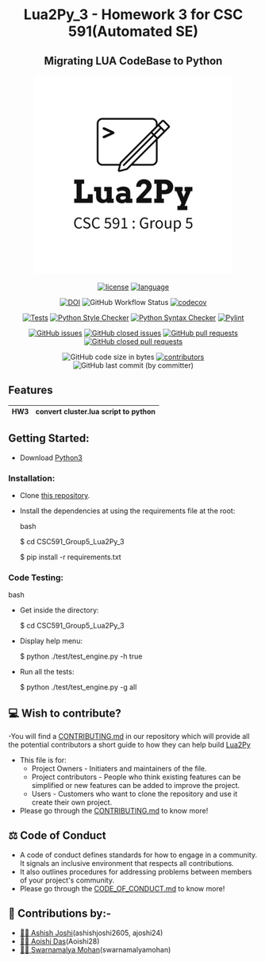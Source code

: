 
<div align="center"> 
  
# Lua2Py_3 - Homework 3 for CSC 591(Automated SE)
  
</div>

<div align="center"> 
  
## Migrating LUA CodeBase to Python

<p align="center">
  <img width="400" height="400" src="https://github.com/ashishjoshi2605/CSC591_Group5_Lua2Py_2/blob/main/etc/img/logo.png">
</p>

[![license](https://img.shields.io/github/license/swarnamalyamohan/CSC591_Group5_Lua2Py_3?style=plastic)](https://github.com/swarnamalyamohan/CSC591_Group5_Lua2Py_3/blob/main/LICENSE.md)
[![language](https://img.shields.io/github/languages/top/swarnamalyamohan/CSC591_Group5_Lua2Py_3)](https://github.com/swarnamalyamohan/CSC591_Group5_Lua2Py_3/search?l=python)<br/>

[![DOI](https://zenodo.org/badge/DOI/10.5281/zenodo.7587624.svg)](https://doi.org/10.5281/zenodo.7587624)
![GitHub Workflow Status](https://img.shields.io/github/actions/workflow/status/swarnamalyamohan/CSC591_Group5_Lua2Py_3/test.yml)
[![codecov](https://codecov.io/gh/swarnamalyamohan/CSC591_Group5_Lua2Py_3/branch/main/graph/badge.svg?token=qWGIYYV7tV)](https://codecov.io/gh/swarnamalyamohan/CSC591_Group5_Lua2Py_3)
  
[![Tests](https://github.com/swarnamalyamohan/CSC591_Group5_Lua2Py_3/actions/workflows/test.yml/badge.svg)](https://github.com/swarnamalyamohan/CSC591_Group5_Lua2Py_3/actions/workflows/test.yml)
[![Python Style Checker](https://github.com/swarnamalyamohan/CSC591_Group5_Lua2Py_3/actions/workflows/python_style_checker.yml/badge.svg)](https://github.com/swarnamalyamohan/CSC591_Group5_Lua2Py_3/actions/workflows/python_style_checker.yml)
[![Python Syntax Checker](https://github.com/swarnamalyamohan/CSC591_Group5_Lua2Py_3/actions/workflows/python_syntax_checker.yml/badge.svg)](https://github.com/swarnamalyamohan/CSC591_Group5_Lua2Py_3/actions/workflows/python_syntax_checker.yml)
[![Pylint](https://github.com/swarnamalyamohan/CSC591_Group5_Lua2Py_3/actions/workflows/pylint.yml/badge.svg)](https://github.com/swarnamalyamohan/CSC591_Group5_Lua2Py_3/actions/workflows/pylint.yml)

[![GitHub issues](https://img.shields.io/github/issues-raw/swarnamalyamohan/CSC591_Group5_Lua2Py_3?style=plastic)](https://github.com/swarnamalyamohan/CSC591_Group5_Lua2Py_3/issues)
[![GitHub closed issues](https://img.shields.io/github/issues-closed-raw/swarnamalyamohan/CSC591_Group5_Lua2Py_3?style=plastic)](https://github.com/swarnamalyamohan/CSC591_Group5_Lua2Py_3/issues?q=is%3Aissue+is%3Aclosed)
[![GitHub pull requests](https://img.shields.io/github/issues-pr-raw/swarnamalyamohan/CSC591_Group5_Lua2Py_3?style=plastic)](https://github.com/swarnamalyamohan/CSC591_Group5_Lua2Py_3/pulls)
[![GitHub closed pull requests](https://img.shields.io/github/issues-pr-closed-raw/swarnamalyamohan/CSC591_Group5_Lua2Py_3?style=plastic)](https://github.com/swarnamalyamohan/CSC591_Group5_Lua2Py_3/pulls?q=is%3Apr+is%3Aclosed)<br/>

![GitHub code size in bytes](https://img.shields.io/github/languages/code-size/swarnamalyamohan/CSC591_Group5_Lua2Py_3?style=plastic)
[![contributors](https://img.shields.io/github/contributors/swarnamalyamohan/CSC591_Group5_Lua2Py_3)](https://github.com/aswarnamalyamohan/CSC591_Group5_Lua2Py_3/graphs/contributors?style=plastic)
![GitHub last commit (by committer)](https://img.shields.io/github/last-commit/swarnamalyamohan/CSC591_Group5_Lua2Py_3?style=plastic)<br/>

</div>

##  Features
|HW3|convert cluster.lua script to python|
| ------------- |:-------------:|

## Getting Started:

- Download [Python3](https://www.python.org/downloads/) 

### Installation:
    
   

  - Clone [this repository](https://github.com/swarnamalyamohan/CSC591_Group5_Lua2Py_3).

  - Install the dependencies at using the requirements file at the root:
    
    bash
    
    $ cd CSC591_Group5_Lua2Py_3
    
    $ pip install -r requirements.txt
    

### Code Testing:
  bash     
  - Get inside the directory:
        
    $ cd CSC591_Group5_Lua2Py_3
    
  - Display help menu: 
  
    $ python ./test/test_engine.py -h true
    
  - Run all the tests:
  
    $ python ./test/test_engine.py -g all
    


## 💻 Wish to contribute?
-You will find a [CONTRIBUTING.md](https://github.com/swarnamalyamohan/CSC591_Group5_Lua2Py_3/blob/main/CONTRIBUTING.md) in our repository which will provide all the potential contributors a short guide to how they can help build [Lua2Py](https://github.com/swarnamalyamohan/CSC591_Group5_Lua2Py_3)
- This file is for:
  - Project Owners - Initiaters and maintainers of the file.
  - Project contributors - People who think existing features can be simplified or new features can be added to improve the project.
  - Users - Customers who want to clone the repository and use it create their own project.
- Please go through the [CONTRIBUTING.md](https://github.com/swarnamalyamohan/CSC591_Group5_Lua2Py_3/blob/main/CONTRIBUTING.md) to know more!

## ⚖️ Code of Conduct
- A code of conduct defines standards for how to engage in a community. It signals an inclusive environment that respects all contributions. 
- It also outlines procedures for addressing problems between members of your project's community.
- Please go through the [CODE_OF_CONDUCT.md](https://github.com/swarnamalyamohan/CSC591_Group5_Lua2Py_3/blob/main/CODE_OF_CONDUCT.md) to know more!




## 🤝 Contributions by:-
- [👨‍💻 Ashish Joshi](https://github.com/ashishjoshi2605)(ashishjoshi2605, ajoshi24)
- [👩‍💻 Aoishi Das](https://github.com/Aoishi28)(Aoishi28)
- [👩‍💻 Swarnamalya Mohan](https://github.com/swarnamalyamohan)(swarnamalyamohan)
